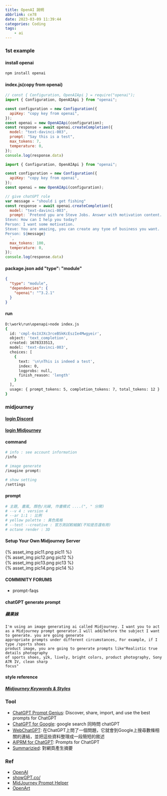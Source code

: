 ```yaml
---
title: OpenAI 說明
abbrlink: ce78
date: 2023-03-09 11:39:44
categories: Coding
tags:
	- ai
---
```


### 1st example 
#### install openai
``` bash
npm install openai
```

<!--more-->

#### index.js(copy from openai)
``` js
// const { Configuration, OpenAIApi } = require("openai");
import { Configuration, OpenAIApi } from "openai";

const configuration = new Configuration({
  apiKey: "copy key from openai",
});
const openai = new OpenAIApi(configuration);
const response = await openai.createCompletion({
  model: "text-davinci-003",
  prompt: "Say this is a test",
  max_tokens: 7,
  temperature: 0,
});
console.log(response.data)
```

```js
import { Configuration, OpenAIApi } from "openai";

const configuration = new Configuration({
  apiKey: "copy key from openai",
});
const openai = new OpenAIApi(configuration);

// give chatGPT role
var message = "should i get fishing"
const response = await openai.createCompletion({
  model: "text-davinci-003",
  prompt: `Pretend ypu are Steve Jobs. Answer with motivation content.
Stevn: How can I help you today?
Person: I want some motivation.
Steve: You are amazing, you can create any tyoe of business you want.
Person: ${message}
  `,
  max_tokens: 100,
  temperature: 0,
});
console.log(response.data)
```

#### package.json add "type": "module"
``` json
{
  "type": "module",
  "dependencies": {
    "openai": "^3.2.1"
  }
}
```

#### run 
``` bash
D:\work\run\openapi>node index.js
{
  id: 'cmpl-6s1VJXc3rceBSkKcEszIe4Mwgyeir',
  object: 'text_completion',
  created: 1678333513,
  model: 'text-davinci-003',
  choices: [
    {
      text: '\n\nThis is indeed a test',
      index: 0,
      logprobs: null,
      finish_reason: 'length'
    }
  ],
  usage: { prompt_tokens: 5, completion_tokens: 7, total_tokens: 12 }
}
```

### midjourney
#### [login Discord](https://discord.com/)
#### [login Midjourney](https://www.midjourney.com/auth/signin/)

#### command
``` bash
# info : see account information
/info

# image generate
/imagine prompt:

# show setting
/settings 
```

#### prompt
``` bash
# 主題, 畫風, 顏色/光線, 作畫模式 ....(", " 分開)
# --v 4 : version 4
# --ar 1:1 : 比例
# yellow palette : 黃色風格
# --test --creative : 官方測試較細膩(不知是否還有用)
# octane render : 3D
```

#### Setup Your Own Midjourney Server
<div style="max-width:700px">
	{% asset_img pic11.png pic11 %}
</div>
<div style="max-width:700px">
	{% asset_img pic12.png pic12 %}
</div>
<div style="max-width:700px">
	{% asset_img pic13.png pic13 %}
</div>
<div style="max-width:700px">
	{% asset_img pic14.png pic14 %}
</div>

#### COMMINITY FORUMS
+ prompt-faqs  

#### chatGPT generate prompt
##### 蘋果妹 
``` 
I'm using an image generating ai called Midjourney. I want you to act as a Midjourney prompt generator.I will add/before the subject I want to generate. you are going generate
appropriate prompts under different circumstances, For example, if I type /sports shoes
product image, you are going to generate prompts like"Realistic true details photography
of sports shoes, y2k, lively, bright colors, product photography, Sony A7R IV, clean sharp
focus"
```

#### style reference
##### [Midjourney Keywords & Styles](https://marigoldguide.notion.site/marigoldguide/52ac9968a8da4003a825039022561a30?v=a697f852c05840478b8b504da455cfef)

### Tool
+ [ChatGPT Prompt Genius](https://chrome.google.com/webstore/detail/chatgpt-prompt-genius/jjdnakkfjnnbbckhifcfchagnpofjffo): Discover, share, import, and use the best prompts for ChatGPT
+ [ChatGPT for Google](https://chrome.google.com/webstore/detail/chatgpt-for-google/jgjaeacdkonaoafenlfkkkmbaopkbilf): google search 同時問 chatGPT
+ [WebChatGPT](https://chrome.google.com/webstore/detail/webchatgpt-chatgpt-with-i/lpfemeioodjbpieminkklglpmhlngfcn): 在ChatGPT上問了一個問題，它就會到Google上搜尋數條相關的連結，並把這些資料整理成一段簡短的敘述
+ [AIPRM for ChatGPT](https://chrome.google.com/webstore/detail/aiprm-for-chatgpt/ojnbohmppadfgpejeebfnmnknjdlckgj): Prompts for ChatGPT
+ [Summarizied](https://chrome.google.com/webstore/detail/summarize/lmhkmibdclhibdooglianggbnhcbcjeh/related): 對網頁產生摘要

### Ref
+ [OpenAI](https://platform.openai.com/)
+ [showGPT.co/](https://showgpt.co/)
+ [MidJourney Prompt Helper](https://prompt.noonshot.com/)
+ [OpenArt](https://openart.ai/discovery)